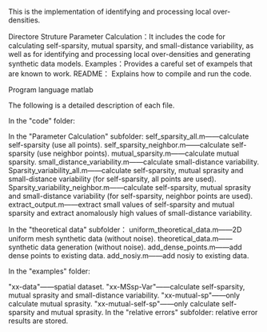 This is the implementation of identifying and processing local over-densities.

Directore Struture
Parameter Calculation：It includes the code for calculating self-sparsity, mutual sparsity, and small-distance variability, as well as for identifying and processing local over-densities and generating synthetic data models.
Examples：Provides a careful set of exampels that are known to work.
README： Explains how to compile and run the code.

Program language
matlab

The following is a detailed description of each file.

In the "code" folder:

In the "Parameter Calculation" subfolder:
self_sparsity_all.m——calculate self-sparsity (use all points).
self_sparsity_neighbor.m——calculate self-sparsity (use neighbor points).
mutual_sparsity.m——calculate mutual sparsity.
small_distance_variability.m——calculate small-distance variability.
Sparsity_variability_all.m——calculate self-sparsity, mutual sprasity and small-distance variability (for self-sparsity, all points are used).
Sparsity_variability_neighbor.m——calculate self-sparsity, mutual sprasity and small-distance variability (for self-sparsity, neighbor points are used).
extract_output.m——extract small values of self-sparsity and mutual sparsity and extract anomalously high values of small-distance variability.

In the "theoretical data" subfolder：
uniform_theoretical_data.m——2D uniform mesh synthetic data (without noise).
theoretical_data.m——synthetic data generation (without noise).
add_dense_points.m——add dense points to existing data.
add_nosiy.m——add nosiy to existing data.


In the "examples" folder:

"xx-data"——spatial dataset.
"xx-MSsp-Var"——calculate self-sparsity, mutual sprasity and small-distance variability.
"xx-mutual-sp"——only calculate mutual sprasity.
"xx-mutual-self-sp"——only calculate self-sparsity and mutual sprasity.
In the "relative errors" subfolder: relative error results are stored.
